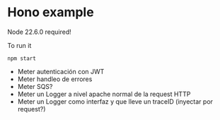# Hono example

Node 22.6.0 required!

To run it

```
npm start
```

* Meter autenticación con JWT
* Meter handleo de errores
* Meter SQS?
* Meter un Logger a nivel apache normal de la request HTTP
* Meter un Logger como interfaz y que lleve un traceID (inyectar por request?)
